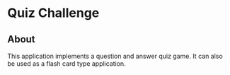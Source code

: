 # Quiz Challenge

## About

This application implements a question and answer quiz game.
It can also be used as a flash card type application.

